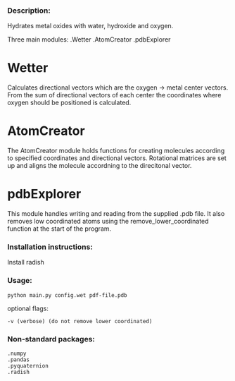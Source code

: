 ### Description:
Hydrates metal oxides with water, hydroxide and oxygen. 

Three main modules:
	.Wetter
	.AtomCreator
	.pdbExplorer

# Wetter
Calculates directional vectors which are the oxygen -> metal center vectors. From the sum of directional vectors of each center the coordinates where oxygen should be positioned is calculated.

# AtomCreator
The AtomCreator module holds functions for creating molecules according to specified coordinates and directional vectors. Rotational matrices are set up and aligns the molecule accordning to the direcitonal vector.


# pdbExplorer
This module handles writing and reading from the supplied .pdb file. It also removes low coordinated atoms using the 
remove_lower_coordinated function at the start of the program. 

### Installation instructions:
Install radish

### Usage:
```
python main.py config.wet pdf-file.pdb
```
optional flags:
```
-v (verbose) (do not remove lower coordinated) 
```

### Non-standard packages:
	.numpy
	.pandas
	.pyquaternion
	.radish

